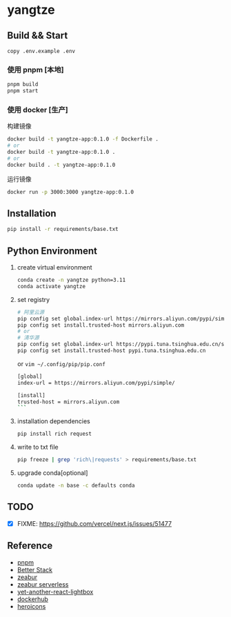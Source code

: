 # yangtze

## Build && Start

`copy .env.example .env`

### 使用 pnpm [本地]

```bash
pnpm build
pnpm start
```

### 使用 docker [生产]

构建镜像

```bash
docker build -t yangtze-app:0.1.0 -f Dockerfile .
# or
docker build -t yangtze-app:0.1.0 .
# or
docker build . -t yangtze-app:0.1.0
```

运行镜像

```bash
docker run -p 3000:3000 yangtze-app:0.1.0
```

## Installation

```bash
pip install -r requirements/base.txt
```

## Python Environment

1. create virtual environment

   ```bash
   conda create -n yangtze python=3.11
   conda activate yangtze
   ```

2. set registry

   ```bash
   # 阿里云源
   pip config set global.index-url https://mirrors.aliyun.com/pypi/simple/
   pip config set install.trusted-host mirrors.aliyun.com
   # or
   # 清华源
   pip config set global.index-url https://pypi.tuna.tsinghua.edu.cn/simple/
   pip config set install.trusted-host pypi.tuna.tsinghua.edu.cn
   ```

   or `vim ~/.config/pip/pip.conf`

   ````bash
   [global]
   index-url = https://mirrors.aliyun.com/pypi/simple/

   [install]
   trusted-host = mirrors.aliyun.com
   ```

   ````

3. installation dependencies

   ```bash
   pip install rich request
   ```

4. write to txt file

   ```bash
   pip freeze | grep 'rich\|requests' > requirements/base.txt
   ```

5. upgrade conda[optional]

   ```bash
   conda update -n base -c defaults conda
   ```

## TODO

- [x] FIXME: https://github.com/vercel/next.js/issues/51477

## Reference

- [pnpm](https://pnpm.io/)
- [Better Stack](https://betterstack.com/)
- [zeabur](https://zeabur.com/docs/zh-CN/guides/nodejs)
- [zeabur serverless](https://zeabur.com/docs/zh-CN/deploy/serverless)
- [yet-another-react-lightbox](https://yet-another-react-lightbox.com/)
- [dockerhub](https://hub.docker.com/_/node/tags)
- [heroicons](https://heroicons.com/micro)
